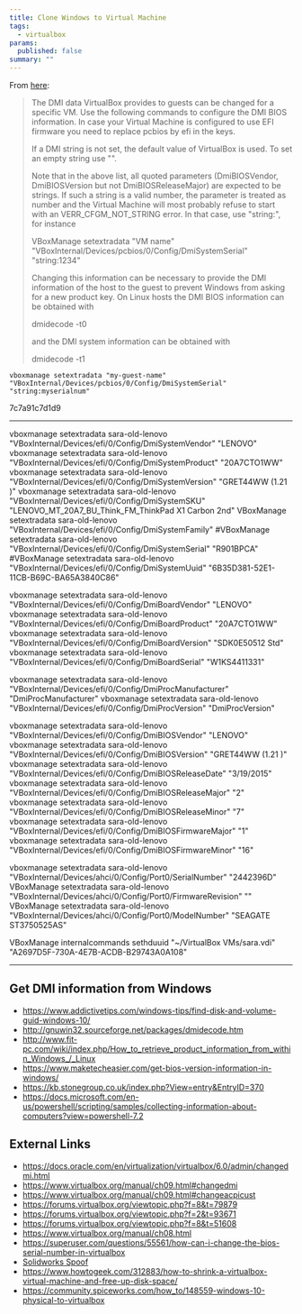 ```yaml
---
title: Clone Windows to Virtual Machine
tags:
  - virtualbox
params:
  published: false
summary: ""
---
```



From [here](http://underpop.online.fr/v/virtualbox/configuring-the-bios-dmi-information-virtualbox.html):

> The DMI data VirtualBox provides to guests can be changed for a specific VM. Use the following commands to configure the DMI BIOS information. In case your Virtual Machine is configured to use EFI firmware you need to replace pcbios by efi in the keys. 
>
> If a DMI string is not set, the default value of VirtualBox is used. To set an empty string use "<EMPTY>".
>
> Note that in the above list, all quoted parameters (DmiBIOSVendor, DmiBIOSVersion but not DmiBIOSReleaseMajor) are expected to be strings. If such a string is a valid number, the parameter is treated as number and the Virtual Machine will most probably refuse to start with an VERR_CFGM_NOT_STRING error. In that case, use "string:<value>", for instance
> 
> VBoxManage setextradata "VM name" "VBoxInternal/Devices/pcbios/0/Config/DmiSystemSerial" "string:1234"
> 
> Changing this information can be necessary to provide the DMI information of the host to the guest to prevent Windows from asking for a new product key. On Linux hosts the DMI BIOS information can be obtained with
> 
> dmidecode -t0
> 
> and the DMI system information can be obtained with
> 
> dmidecode -t1

```
vboxmanage setextradata "my-guest-name" "VBoxInternal/Devices/pcbios/0/Config/DmiSystemSerial" "string:myserialnum"
```

7c7a91c7d1d9

-----------------------

vboxmanage setextradata sara-old-lenovo "VBoxInternal/Devices/efi/0/Config/DmiSystemVendor"  "LENOVO"
vboxmanage setextradata sara-old-lenovo "VBoxInternal/Devices/efi/0/Config/DmiSystemProduct" "20A7CTO1WW"
vboxmanage setextradata sara-old-lenovo "VBoxInternal/Devices/efi/0/Config/DmiSystemVersion" "GRET44WW (1.21 )"
vboxmanage setextradata sara-old-lenovo "VBoxInternal/Devices/efi/0/Config/DmiSystemSKU" "LENOVO_MT_20A7_BU_Think_FM_ThinkPad X1 Carbon 2nd"
VBoxManage setextradata sara-old-lenovo "VBoxInternal/Devices/efi/0/Config/DmiSystemFamily"
#VBoxManage setextradata sara-old-lenovo "VBoxInternal/Devices/efi/0/Config/DmiSystemSerial" "R901BPCA"
#VBoxManage setextradata sara-old-lenovo "VBoxInternal/Devices/efi/0/Config/DmiSystemUuid" "6B35D381-52E1-11CB-B69C-BA65A3840C86"

vboxmanage setextradata sara-old-lenovo "VBoxInternal/Devices/efi/0/Config/DmiBoardVendor" "LENOVO"
vboxmanage setextradata sara-old-lenovo "VBoxInternal/Devices/efi/0/Config/DmiBoardProduct" "20A7CTO1WW"
vboxmanage setextradata sara-old-lenovo "VBoxInternal/Devices/efi/0/Config/DmiBoardVersion" "SDK0E50512 Std"
vboxmanage setextradata sara-old-lenovo "VBoxInternal/Devices/efi/0/Config/DmiBoardSerial" "W1KS4411331"

vboxmanage setextradata sara-old-lenovo "VBoxInternal/Devices/efi/0/Config/DmiProcManufacturer"  "DmiProcManufacturer"
vboxmanage setextradata sara-old-lenovo "VBoxInternal/Devices/efi/0/Config/DmiProcVersion"       "DmiProcVersion"

vboxmanage setextradata sara-old-lenovo "VBoxInternal/Devices/efi/0/Config/DmiBIOSVendor" "LENOVO"
vboxmanage setextradata sara-old-lenovo "VBoxInternal/Devices/efi/0/Config/DmiBIOSVersion" "GRET44WW (1.21 )"
vboxmanage setextradata sara-old-lenovo "VBoxInternal/Devices/efi/0/Config/DmiBIOSReleaseDate" "3/19/2015"
vboxmanage setextradata sara-old-lenovo "VBoxInternal/Devices/efi/0/Config/DmiBIOSReleaseMajor" "2"
vboxmanage setextradata sara-old-lenovo "VBoxInternal/Devices/efi/0/Config/DmiBIOSReleaseMinor" "7"
vboxmanage setextradata sara-old-lenovo "VBoxInternal/Devices/efi/0/Config/DmiBIOSFirmwareMajor" "1"
vboxmanage setextradata sara-old-lenovo "VBoxInternal/Devices/efi/0/Config/DmiBIOSFirmwareMinor" "16"

vboxmanage setextradata sara-old-lenovo "VBoxInternal/Devices/ahci/0/Config/Port0/SerialNumber" "2442396D"
VBoxManage setextradata sara-old-lenovo "VBoxInternal/Devices/ahci/0/Config/Port0/FirmwareRevision" ""
VBoxManage setextradata sara-old-lenovo "VBoxInternal/Devices/ahci/0/Config/Port0/ModelNumber" "SEAGATE ST3750525AS"

VBoxManage internalcommands sethduuid "~/VirtualBox VMs/sara.vdi" "A2697D5F-730A-4E7B-ACDB-B29743A0A108"

------------------------------------------

## Get DMI information from Windows

* <https://www.addictivetips.com/windows-tips/find-disk-and-volume-guid-windows-10/>
* <http://gnuwin32.sourceforge.net/packages/dmidecode.htm>
* <http://www.fit-pc.com/wiki/index.php/How_to_retrieve_product_information_from_within_Windows_/_Linux>
* <https://www.maketecheasier.com/get-bios-version-information-in-windows/>
* <https://kb.stonegroup.co.uk/index.php?View=entry&EntryID=370>
* <https://docs.microsoft.com/en-us/powershell/scripting/samples/collecting-information-about-computers?view=powershell-7.2>


## External Links

* <https://docs.oracle.com/en/virtualization/virtualbox/6.0/admin/changedmi.html>
* <https://www.virtualbox.org/manual/ch09.html#changedmi>
* <https://www.virtualbox.org/manual/ch09.html#changeacpicust>
* <https://forums.virtualbox.org/viewtopic.php?f=8&t=79879>
* <https://forums.virtualbox.org/viewtopic.php?f=2&t=93671>
* <https://forums.virtualbox.org/viewtopic.php?f=8&t=51608>
* <https://www.virtualbox.org/manual/ch08.html>
* <https://superuser.com/questions/55561/how-can-i-change-the-bios-serial-number-in-virtualbox>
* [Solidworks Spoof](https://gist.github.com/W-Floyd/7ccf5e4f074939e403bed483f82a4042)
* <https://www.howtogeek.com/312883/how-to-shrink-a-virtualbox-virtual-machine-and-free-up-disk-space/>
* <https://community.spiceworks.com/how_to/148559-windows-10-physical-to-virtualbox>

